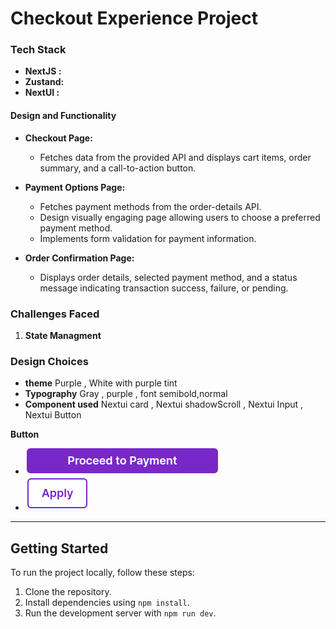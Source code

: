 # Checkout Experience Project

### Tech Stack

- **NextJS :**
- **Zustand:**
- **NextUI :**

#### Design and Functionality

- **Checkout Page:**

  - Fetches data from the provided API and displays cart items, order summary, and a call-to-action button.

- **Payment Options Page:**

  - Fetches payment methods from the order-details API.
  - Design visually engaging page allowing users to choose a preferred payment method.
  - Implements form validation for payment information.

- **Order Confirmation Page:**
  - Displays order details, selected payment method, and a status message indicating transaction success, failure, or pending.

### Challenges Faced

1. **State Managment**

### Design Choices

- **theme**
  Purple ,
  White with purple tint
- **Typography**
  Gray ,
  purple ,
  font semibold,normal
- **Component used**
  Nextui card ,
  Nextui shadowScroll ,
  Nextui Input ,
  Nextui Button

**Button**

- ![Alt text](<Screenshot from 2023-12-21 18-55-33.png>)
- ![Alt text](<Screenshot from 2023-12-21 18-56-02.png>)

---

## Getting Started

To run the project locally, follow these steps:

1. Clone the repository.
2. Install dependencies using `npm install`.
3. Run the development server with `npm run dev`.
